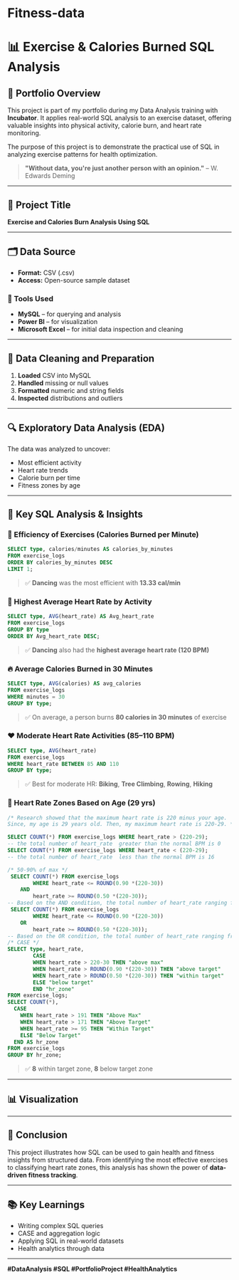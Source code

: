 # Fitness-data
# 📊 Exercise & Calories Burned SQL Analysis

## 🚀 Portfolio Overview
This project is part of my portfolio during my Data Analysis training with **Incubator**. It applies real-world SQL analysis to an exercise dataset, offering valuable insights into physical activity, calorie burn, and heart rate monitoring. 

The purpose of this project is to demonstrate the practical use of SQL in analyzing exercise patterns for health optimization.

> **"Without data, you're just another person with an opinion."** – W. Edwards Deming

---

## 📁 Project Title
**Exercise and Calories Burn Analysis Using SQL**

---

## 🗂 Data Source
- **Format:** CSV (.csv)
- **Access:** Open-source sample dataset

### 🔧 Tools Used
- **MySQL** – for querying and analysis
- **Power BI** – for visualization
- **Microsoft Excel** – for initial data inspection and cleaning

---

## 🧼 Data Cleaning and Preparation
1. **Loaded** CSV into MySQL
2. **Handled** missing or null values
3. **Formatted** numeric and string fields
4. **Inspected** distributions and outliers

---

## 🔍 Exploratory Data Analysis (EDA)
The data was analyzed to uncover:
- Most efficient activity
- Heart rate trends
- Calorie burn per time
- Fitness zones by age

---

## 🧠 Key SQL Analysis & Insights

### 📌 Efficiency of Exercises (Calories Burned per Minute)
```sql
SELECT type, calories/minutes AS calories_by_minutes
FROM exercise_logs
ORDER BY calories_by_minutes DESC
LIMIT 1;
```
> ✅ **Dancing** was the most efficient with **13.33 cal/min**

### 💓 Highest Average Heart Rate by Activity
```sql
SELECT type, AVG(heart_rate) AS Avg_heart_rate
FROM exercise_logs
GROUP BY type
ORDER BY Avg_heart_rate DESC;
```
> ✅ **Dancing** also had the **highest average heart rate (120 BPM)**

### 🔥 Average Calories Burned in 30 Minutes
```sql
SELECT type, AVG(calories) AS avg_calories
FROM exercise_logs
WHERE minutes = 30
GROUP BY type;
```
> ✅ On average, a person burns **80 calories in 30 minutes** of exercise

### ❤️ Moderate Heart Rate Activities (85–110 BPM)
```sql
SELECT type, AVG(heart_rate)
FROM exercise_logs
WHERE heart_rate BETWEEN 85 AND 110
GROUP BY type;
```
> ✅ Best for moderate HR: **Biking**, **Tree Climbing**, **Rowing**, **Hiking**

### 🧬 Heart Rate Zones Based on Age (29 yrs)
```sql
/* Research showed that the maximum heart rate is 220 minus your age. 
Since, my age is 29 years old. Then, my maximum heart rate is 220-29. */

SELECT COUNT(*) FROM exercise_logs WHERE heart_rate > (220-29);
-- the total number of heart_rate  greater than the normal BPM is 0
SELECT COUNT(*) FROM exercise_logs WHERE heart_rate < (220-29);
-- the total number of heart_rate  less than the normal BPM is 16

/* 50-90% of max */ 
 SELECT COUNT(*) FROM exercise_logs 
		WHERE heart_rate <= ROUND(0.90 *(220-30))
	AND 
		heart_rate >= ROUND(0.50 *(220-30));
-- Based on the AND condition, the total number of heart_rate ranging from 50 to 90% of maximum is 8        
 SELECT COUNT(*) FROM exercise_logs 
		WHERE heart_rate <= ROUND(0.90 *(220-30))
	OR
		heart_rate >= ROUND(0.50 *(220-30));      
-- Based on the OR condition, the total number of heart_rate ranging from 50 to 90% of maximum is 16
/* CASE */ 
SELECT type, heart_rate,
		CASE 
        WHEN heart_rate > 220-30 THEN "above max"
		WHEN heart_rate > ROUND(0.90 *(220-30)) THEN "above target"
        WHEN heart_rate > ROUND(0.50 *(220-30)) THEN "within target"
        ELSE "below target"
        END "hr_zone"
FROM exercise_logs;
SELECT COUNT(*),
  CASE 
    WHEN heart_rate > 191 THEN "Above Max"
    WHEN heart_rate > 171 THEN "Above Target"
    WHEN heart_rate >= 95 THEN "Within Target"
    ELSE "Below Target"
  END AS hr_zone
FROM exercise_logs
GROUP BY hr_zone;
```
> ✅ **8** within target zone, **8** below target zone

---

## 📊 Visualization





---

## 📌 Conclusion
This project illustrates how SQL can be used to gain health and fitness insights from structured data. From identifying the most effective exercises to classifying heart rate zones, this analysis has shown the power of **data-driven fitness tracking**.

---

## 📚 Key Learnings
- Writing complex SQL queries
- CASE and aggregation logic
- Applying SQL in real-world datasets
- Health analytics through data


---

**#DataAnalysis #SQL #PortfolioProject #HealthAnalytics**
